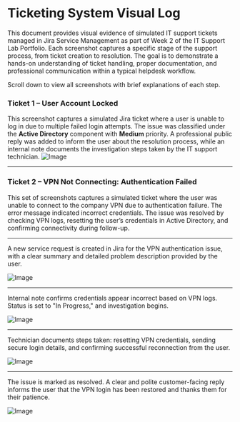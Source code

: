 # Ticketing System Visual Log

This document provides visual evidence of simulated IT support tickets managed in Jira Service Management as part of Week 2 of the IT Support Lab Portfolio. Each screenshot captures a specific stage of the support process, from ticket creation to resolution. The goal is to demonstrate a hands-on understanding of ticket handling, proper documentation, and professional communication within a typical helpdesk workflow.

Scroll down to view all screenshots with brief explanations of each step.


### **Ticket 1 – User Account Locked**
This screenshot captures a simulated Jira ticket where a user is unable to log in due to multiple failed login attempts. The issue was classified under the **Active Directory** component with **Medium** priority. A professional public reply was added to inform the user about the resolution process, while an internal note documents the investigation steps taken by the IT support technician.
![Image](https://github.com/user-attachments/assets/fdcdc9d3-249c-4792-815a-b89ebe36daa7)

---

### **Ticket 2 – VPN Not Connecting: Authentication Failed**

This set of screenshots captures a simulated ticket where the user was unable to connect to the company VPN due to authentication failure. The error message indicated incorrect credentials. The issue was resolved by checking VPN logs, resetting the user’s credentials in Active Directory, and confirming connectivity during follow-up.

---

A new service request is created in Jira for the VPN authentication issue, with a clear summary and detailed problem description provided by the user.

![Image](https://github.com/user-attachments/assets/609093a7-0b76-4146-a4cb-72dede3bd468) 

---

Internal note confirms credentials appear incorrect based on VPN logs. Status is set to "In Progress," and investigation begins.

![Image](https://github.com/user-attachments/assets/284802a5-8584-44c5-8000-cba26b4a37da) 

---

Technician documents steps taken: resetting VPN credentials, sending secure login details, and confirming successful reconnection from the user.

![Image](https://github.com/user-attachments/assets/a897e37c-b838-44b7-aab4-0f7adafb3535) 

---

The issue is marked as resolved. A clear and polite customer-facing reply informs the user that the VPN login has been restored and thanks them for their patience.

![Image](https://github.com/user-attachments/assets/276af275-6ab2-4232-9c1d-608ba3f8d80d)




